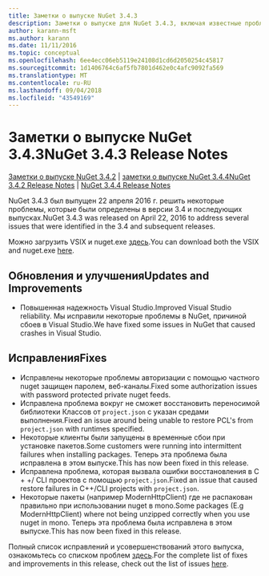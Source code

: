 ```yaml
---
title: Заметки о выпуске NuGet 3.4.3
description: Заметки о выпуске для NuGet 3.4.3, включая известные проблемы, исправления ошибок, добавленные функции и запросы на изменение структуры.
author: karann-msft
ms.author: karann
ms.date: 11/11/2016
ms.topic: conceptual
ms.openlocfilehash: 6ee4ecc06eb5119e24108d1cd6d2050254c45817
ms.sourcegitcommit: 1d1406764c6af5fb7801d462e0c4afc9092fa569
ms.translationtype: MT
ms.contentlocale: ru-RU
ms.lasthandoff: 09/04/2018
ms.locfileid: "43549169"
---
```

# <a name="nuget-343-release-notes"></a><span data-ttu-id="fa566-103">Заметки о выпуске NuGet 3.4.3</span><span class="sxs-lookup"><span data-stu-id="fa566-103">NuGet 3.4.3 Release Notes</span></span>

<span data-ttu-id="fa566-104">[Заметки о выпуске NuGet 3.4.2](../release-notes/nuget-3.4.2.md) | [заметки о выпуске NuGet 3.4.4](../release-notes/nuget-3.4.4.md)</span><span class="sxs-lookup"><span data-stu-id="fa566-104">[NuGet 3.4.2 Release Notes](../release-notes/nuget-3.4.2.md) | [NuGet 3.4.4 Release Notes](../release-notes/nuget-3.4.4.md)</span></span>

<span data-ttu-id="fa566-105">NuGet 3.4.3 был выпущен 22 апреля 2016 г. решить некоторые проблемы, которые были определены в версии 3.4 и последующих выпусках.</span><span class="sxs-lookup"><span data-stu-id="fa566-105">NuGet 3.4.3 was released on April 22, 2016 to address several issues that were identified in the 3.4 and subsequent releases.</span></span>

<span data-ttu-id="fa566-106">Можно загрузить VSIX и nuget.exe [здесь](https://dist.nuget.org/index.html).</span><span class="sxs-lookup"><span data-stu-id="fa566-106">You can download both the VSIX and nuget.exe [here](https://dist.nuget.org/index.html).</span></span>

## <a name="updates-and-improvements"></a><span data-ttu-id="fa566-107">Обновления и улучшения</span><span class="sxs-lookup"><span data-stu-id="fa566-107">Updates and Improvements</span></span>

* <span data-ttu-id="fa566-108">Повышенная надежность Visual Studio.</span><span class="sxs-lookup"><span data-stu-id="fa566-108">Improved Visual Studio reliability.</span></span> <span data-ttu-id="fa566-109">Мы исправили некоторые проблемы в NuGet, причиной сбоев в Visual Studio.</span><span class="sxs-lookup"><span data-stu-id="fa566-109">We have fixed some issues in NuGet that caused crashes in Visual Studio.</span></span>

## <a name="fixes"></a><span data-ttu-id="fa566-110">Исправления</span><span class="sxs-lookup"><span data-stu-id="fa566-110">Fixes</span></span>

* <span data-ttu-id="fa566-111">Исправлены некоторые проблемы авторизации с помощью частного nuget защищен паролем, веб-каналы.</span><span class="sxs-lookup"><span data-stu-id="fa566-111">Fixed some authorization issues with password protected private nuget feeds.</span></span>
* <span data-ttu-id="fa566-112">Исправлена проблема вокруг не сможет восстановить переносимой библиотеки Классов от `project.json` с указан средами выполнения.</span><span class="sxs-lookup"><span data-stu-id="fa566-112">Fixed an issue around being unable to restore PCL's from `project.json` with runtimes specified.</span></span>
* <span data-ttu-id="fa566-113">Некоторые клиенты были запущены в временные сбои при установке пакетов.</span><span class="sxs-lookup"><span data-stu-id="fa566-113">Some customers were running into intermittent failures when installing packages.</span></span> <span data-ttu-id="fa566-114">Теперь эта проблема была исправлена в этом выпуске.</span><span class="sxs-lookup"><span data-stu-id="fa566-114">This has now been fixed in this release.</span></span>
* <span data-ttu-id="fa566-115">Исправлена проблема, которая вызвала ошибки восстановления в C + +/ CLI проектов с помощью `project.json`.</span><span class="sxs-lookup"><span data-stu-id="fa566-115">Fixed an issue that caused restore failures in C++/CLI projects with `project.json`.</span></span>
* <span data-ttu-id="fa566-116">Некоторые пакеты (например ModernHttpClient) где не распакован правильно при использовании nuget в mono.</span><span class="sxs-lookup"><span data-stu-id="fa566-116">Some packages (E.g ModernHttpClient) where not being unzipped correctly when you use nuget in mono.</span></span> <span data-ttu-id="fa566-117">Теперь эта проблема была исправлена в этом выпуске.</span><span class="sxs-lookup"><span data-stu-id="fa566-117">This has now been fixed in this release.</span></span>

<span data-ttu-id="fa566-118">Полный список исправлений и усовершенствований этого выпуска, ознакомьтесь со списком проблем [здесь](https://github.com/NuGet/Home/issues?q=is%3Aissue+milestone%3A3.4.3+is%3Aclosed).</span><span class="sxs-lookup"><span data-stu-id="fa566-118">For the complete list of fixes and improvements in this release, check out the list of issues [here](https://github.com/NuGet/Home/issues?q=is%3Aissue+milestone%3A3.4.3+is%3Aclosed).</span></span>